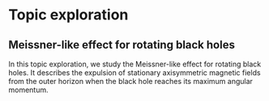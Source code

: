 # Topic exploration
## Meissner-like effect for rotating black holes
In this topic exploration, we study the Meissner-like effect for rotating black holes.
It describes the expulsion of stationary axisymmetric magnetic fields from the outer horizon when the black hole reaches its maximum angular momentum. 
